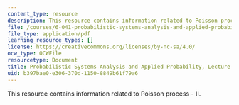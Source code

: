 ```yaml
---
content_type: resource
description: This resource contains information related to Poisson process - II.
file: /courses/6-041-probabilistic-systems-analysis-and-applied-probability-fall-2010/b397bae0e306370d11508849b61f79a6_MIT6_041F10_L15.pdf
file_type: application/pdf
learning_resource_types: []
license: https://creativecommons.org/licenses/by-nc-sa/4.0/
ocw_type: OCWFile
resourcetype: Document
title: Probabilistic Systems Analysis and Applied Probability, Lecture 15
uid: b397bae0-e306-370d-1150-8849b61f79a6
---
```

This resource contains information related to Poisson process - II.